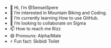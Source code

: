 - 👋 Hi, I’m @SenseiSpere
- 👀 I’m interested in Mountain Biking and Coding.
- 🌱 I’m currently learning How to use GitHub.
- 💞️ I’m looking to collaborate on Sigma
- 📫 How to reach me Rizz
- 😄 Pronouns: Alpha/Male
- ⚡ Fun fact: Skibidi Toilet

<!---
SenseiSpere/SenseiSpere is a ✨ special ✨ repository because its `README.md` (this file) appears on your GitHub profile.
You can click the Preview link to take a look at your changes.
--->
